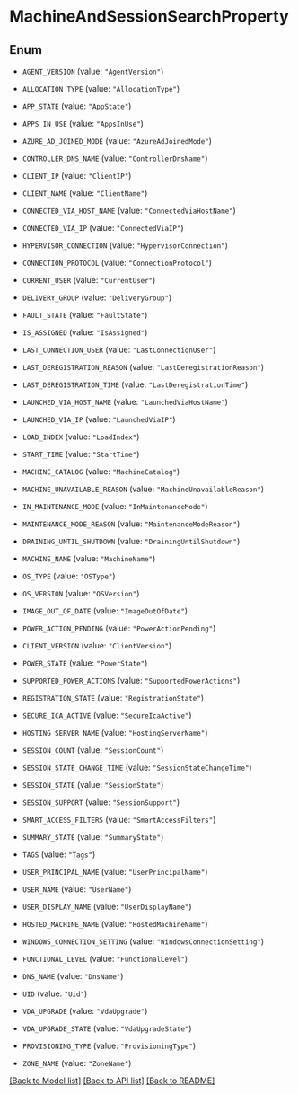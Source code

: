 # MachineAndSessionSearchProperty

## Enum


* `AGENT_VERSION` (value: `"AgentVersion"`)

* `ALLOCATION_TYPE` (value: `"AllocationType"`)

* `APP_STATE` (value: `"AppState"`)

* `APPS_IN_USE` (value: `"AppsInUse"`)

* `AZURE_AD_JOINED_MODE` (value: `"AzureAdJoinedMode"`)

* `CONTROLLER_DNS_NAME` (value: `"ControllerDnsName"`)

* `CLIENT_IP` (value: `"ClientIP"`)

* `CLIENT_NAME` (value: `"ClientName"`)

* `CONNECTED_VIA_HOST_NAME` (value: `"ConnectedViaHostName"`)

* `CONNECTED_VIA_IP` (value: `"ConnectedViaIP"`)

* `HYPERVISOR_CONNECTION` (value: `"HypervisorConnection"`)

* `CONNECTION_PROTOCOL` (value: `"ConnectionProtocol"`)

* `CURRENT_USER` (value: `"CurrentUser"`)

* `DELIVERY_GROUP` (value: `"DeliveryGroup"`)

* `FAULT_STATE` (value: `"FaultState"`)

* `IS_ASSIGNED` (value: `"IsAssigned"`)

* `LAST_CONNECTION_USER` (value: `"LastConnectionUser"`)

* `LAST_DEREGISTRATION_REASON` (value: `"LastDeregistrationReason"`)

* `LAST_DEREGISTRATION_TIME` (value: `"LastDeregistrationTime"`)

* `LAUNCHED_VIA_HOST_NAME` (value: `"LaunchedViaHostName"`)

* `LAUNCHED_VIA_IP` (value: `"LaunchedViaIP"`)

* `LOAD_INDEX` (value: `"LoadIndex"`)

* `START_TIME` (value: `"StartTime"`)

* `MACHINE_CATALOG` (value: `"MachineCatalog"`)

* `MACHINE_UNAVAILABLE_REASON` (value: `"MachineUnavailableReason"`)

* `IN_MAINTENANCE_MODE` (value: `"InMaintenanceMode"`)

* `MAINTENANCE_MODE_REASON` (value: `"MaintenanceModeReason"`)

* `DRAINING_UNTIL_SHUTDOWN` (value: `"DrainingUntilShutdown"`)

* `MACHINE_NAME` (value: `"MachineName"`)

* `OS_TYPE` (value: `"OSType"`)

* `OS_VERSION` (value: `"OSVersion"`)

* `IMAGE_OUT_OF_DATE` (value: `"ImageOutOfDate"`)

* `POWER_ACTION_PENDING` (value: `"PowerActionPending"`)

* `CLIENT_VERSION` (value: `"ClientVersion"`)

* `POWER_STATE` (value: `"PowerState"`)

* `SUPPORTED_POWER_ACTIONS` (value: `"SupportedPowerActions"`)

* `REGISTRATION_STATE` (value: `"RegistrationState"`)

* `SECURE_ICA_ACTIVE` (value: `"SecureIcaActive"`)

* `HOSTING_SERVER_NAME` (value: `"HostingServerName"`)

* `SESSION_COUNT` (value: `"SessionCount"`)

* `SESSION_STATE_CHANGE_TIME` (value: `"SessionStateChangeTime"`)

* `SESSION_STATE` (value: `"SessionState"`)

* `SESSION_SUPPORT` (value: `"SessionSupport"`)

* `SMART_ACCESS_FILTERS` (value: `"SmartAccessFilters"`)

* `SUMMARY_STATE` (value: `"SummaryState"`)

* `TAGS` (value: `"Tags"`)

* `USER_PRINCIPAL_NAME` (value: `"UserPrincipalName"`)

* `USER_NAME` (value: `"UserName"`)

* `USER_DISPLAY_NAME` (value: `"UserDisplayName"`)

* `HOSTED_MACHINE_NAME` (value: `"HostedMachineName"`)

* `WINDOWS_CONNECTION_SETTING` (value: `"WindowsConnectionSetting"`)

* `FUNCTIONAL_LEVEL` (value: `"FunctionalLevel"`)

* `DNS_NAME` (value: `"DnsName"`)

* `UID` (value: `"Uid"`)

* `VDA_UPGRADE` (value: `"VdaUpgrade"`)

* `VDA_UPGRADE_STATE` (value: `"VdaUpgradeState"`)

* `PROVISIONING_TYPE` (value: `"ProvisioningType"`)

* `ZONE_NAME` (value: `"ZoneName"`)


[[Back to Model list]](../README.md#documentation-for-models) [[Back to API list]](../README.md#documentation-for-api-endpoints) [[Back to README]](../README.md)


